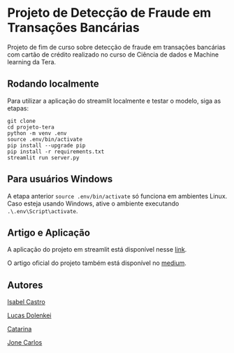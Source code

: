 # Projeto de Detecção de Fraude em Transações Bancárias

Projeto de fim de curso sobre detecção de fraude em transações bancárias com cartão de crédito realizado no curso de Ciência de dados e Machine learning da Tera.

## Rodando localmente

Para utilizar a aplicação do streamlit localmente e testar o modelo, siga as etapas:

```
git clone
cd projeto-tera
python -m venv .env
source .env/bin/activate
pip install --upgrade pip
pip install -r requirements.txt
streamlit run server.py 
```

## Para usuários Windows

A etapa anterior `source .env/bin/activate` só funciona em ambientes Linux. Caso esteja usando Windows, ative o ambiente executando `.\.env\Script\activate`.


## Artigo e Aplicação

A aplicação do projeto em streamlit está disponível nesse [link](https://castroisabel-projeto-tera-streamlit-3cc3zq.streamlitapp.com/).

O artigo oficial do projeto também está disponível no [medium](https://medium.com/@jone.jcp/detec%C3%A7%C3%A3o-de-fraude-em-transa%C3%A7%C3%B5es-banc%C3%A1rias-83df415b5cf0).

## Autores

[Isabel Castro](https://www.linkedin.com/in/castro-isabel/)

[Lucas Dolenkei](https://www.linkedin.com/in/lucas-dolenkei-389582228/)

[Catarina]()

[Jone Carlos](https://www.linkedin.com/in/jone-carlos/)
